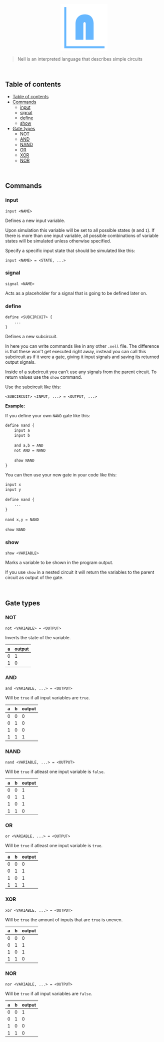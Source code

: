 <p align="center">
    <img src="images/logo.png" alt="logo" title="logo" width="150" height="150" />
</p>

> Nell is an interpreted language that describes simple circuits

<br>

## Table of contents

- [Table of contents](#table-of-contents)
- [Commands](#commands)
  - [input](#input)
  - [signal](#signal)
  - [define](#define)
  - [show](#show)
- [Gate types](#gate-types)
  - [NOT](#not)
  - [AND](#and)
  - [NAND](#nand)
  - [OR](#or)
  - [XOR](#xor)
  - [NOR](#nor)

<br>

## Commands

### input

```
input <NAME>
```

Defines a new input variable.

Upon simulation this variable will be set to all possible states (`0` and `1`).
If there is more than one input variable, all possible combinations of variable states will be simulated unless otherwise specified.

Specify a specific input state that should be simulated like this:

```
input <NAME> = <STATE, ...>
```

### signal

```
signal <NAME>
```

Acts as a placeholder for a signal that is going to be defined later on.

### define

```
define <SUBCIRCUIT> {
    ...
}
```

Defines a new subcircuit.

In here you can write commands like in any other `.nell` file.
The difference is that these won't get executed right away, instead you can call this subcircuit as if it were a gate, giving it input signals and saving its returned output signals.

Inside of a subcircuit you can't use any signals from the parent circuit.
To return values use the `show` command.

Use the subcircuit like this:

```
<SUBCIRCUIT> <INPUT, ...> = <OUTPUT, ...>
```

**Example:**

If you define your own `NAND` gate like this:

```
define nand {
    input a
    input b

    and a,b = AND
    not AND = NAND

    show NAND
}
```

You can then use your new gate in your code like this:

```
input x
input y

define nand {
    ...
}

nand x,y = NAND

show NAND
```

### show

```
show <VARIABLE>
```

Marks a variable to be shown in the program output.

If you use `show` in a nested circuit it will return the variables to the parent circuit as output of the gate.

<br>

## Gate types

### NOT

```
not <VARIABLE> = <OUTPUT>
```

Inverts the state of the variable.

|a|output|
|---|---|
|0|1|
|1|0|

### AND

```
and <VARIABLE, ...> = <OUTPUT>
```

Will be `true` if all input variables are `true`.

|a|b|output|
|---|---|---|
|0|0|0|
|0|1|0|
|1|0|0|
|1|1|1|

### NAND

```
nand <VARIABLE, ...> = <OUTPUT>
```

Will be `true` if atleast one input variable is `false`.

|a|b|output|
|---|---|---|
|0|0|1|
|0|1|1|
|1|0|1|
|1|1|0|

### OR

```
or <VARIABLE, ...> = <OUTPUT>
```

Will be `true` if atleast one input variable is `true`.

|a|b|output|
|---|---|---|
|0|0|0|
|0|1|1|
|1|0|1|
|1|1|1|

### XOR

```
xor <VARIABLE, ...> = <OUTPUT>
```

Will be `true` the amount of inputs that are `true` is uneven.

|a|b|output|
|---|---|---|
|0|0|0|
|0|1|1|
|1|0|1|
|1|1|0|

### NOR

```
nor <VARIABLE, ...> = <OUTPUT>
```

Will be `true` if all input variables are `false`.

|a|b|output|
|---|---|---|
|0|0|1|
|0|1|0|
|1|0|0|
|1|1|0|
